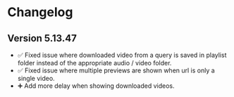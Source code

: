 ﻿# Changelog
## Version 5.13.47
- ✅ Fixed issue where downloaded video from a query is saved in playlist folder instead of the appropriate audio / video folder.
- ✅ Fixed issue where multiple previews are shown when url is only a single video.
- ➕ Add more delay when showing downloaded videos.